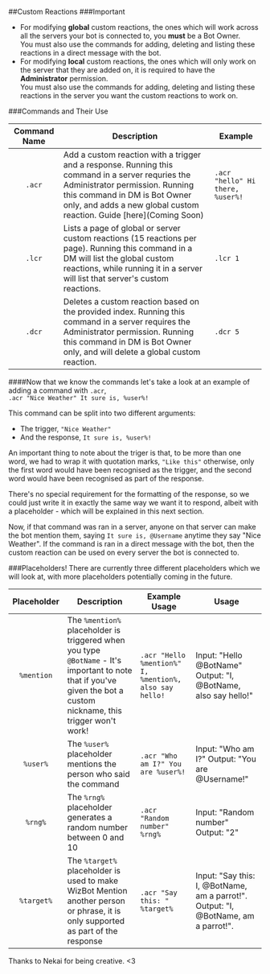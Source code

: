 ##Custom Reactions
###Important
*	For modifying **global** custom reactions, the ones which will work across all the servers your bot is connected to, you **must** be a Bot Owner.  
You must also use the commands for adding, deleting and listing these reactions in a direct message with the bot.  
*	For modifying **local** custom reactions, the ones which will only work on the server that they are added on, it is required to have the **Administrator** permission.  
You must also use the commands for adding, deleting and listing these reactions in the server you want the custom reactions to work on.  

###Commands and Their Use

| Command Name | Description | Example |
|:------------:|-------------|---------|
|`.acr`|Add a custom reaction with a trigger and a response. Running this command in a server requries the Administrator permission. Running this command in DM is Bot Owner only, and adds a new global custom reaction. Guide [here](Coming Soon)|`.acr "hello" Hi there, %user%!`|
|`.lcr`|Lists a page of global or server custom reactions (15 reactions per page). Running this command in a DM will list the global custom reactions, while running it in a server will list that server's custom reactions.|`.lcr 1`|
|`.dcr`|Deletes a custom reaction based on the provided index. Running this command in a server requires the Administrator permission. Running this command in DM is Bot Owner only, and will delete a global custom reaction.|`.dcr 5`|


####Now that we know the commands let's take a look at an example of adding a command with `.acr`,  
`.acr "Nice Weather" It sure is, %user%!`  

This command can be split into two different arguments:  

* 	 The trigger, `"Nice Weather"`  
* 	 And the response, `It sure is, %user%!`  

An important thing to note about the triger is that, to be more than one word, we had to wrap it with quotation marks, `"Like this"` otherwise, only the first word would have been recognised as the trigger, and the second word would have been recognised as part of the response.  

There's no special requirement for the formatting of the response, so we could just write it in exactly the same way we want it to respond, albeit with a placeholder - which will be explained in this next section.  

Now, if that command was ran in a server, anyone on that server can make the bot mention them, saying `It sure is, @Username` anytime they say "Nice Weather". If the command is ran in a direct message with the bot, then the custom reaction can be used on every server the bot is connected to.  

###Placeholders!
There are currently three different placeholders which we will look at, with more placeholders potentially coming in the future.  

| Placeholder | Description | Example Usage | Usage |
|:-----------:|-------------|---------------|-------|
|`%mention`|The `%mention%` placeholder is triggered when you type `@BotName` - It's important to note that if you've given the bot a custom nickname, this trigger won't work!|```.acr "Hello %mention%" I,  %mention%, also say hello!```|Input: "Hello @BotName" Output: "I, @BotName, also say hello!"|
|`%user%`|The `%user%` placeholder mentions the person who said the command|`.acr "Who am I?" You are %user%!`|Input: "Who am I?" Output: "You are @Username!"|
|`%rng%`|The `%rng%` placeholder generates a random number between 0 and 10|`.acr "Random number" %rng%`|Input: "Random number" Output: "2"|
|`%target%`|The `%target%` placeholder is used to make WizBot Mention another person or phrase, it is only supported as part of the response|`.acr "Say this: " %target%`|Input: "Say this: I, @BotName, am a parrot!". Output: "I, @BotName, am a parrot!".|

 Thanks to Nekai for being creative. <3
